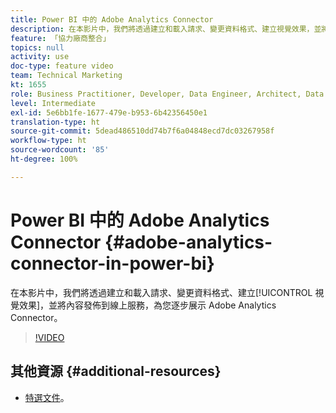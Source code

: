 ```yaml
---
title: Power BI 中的 Adobe Analytics Connector
description: 在本影片中，我們將透過建立和載入請求、變更資料格式、建立視覺效果，並將內容發佈到線上服務，為您逐步展示 Adobe Analytics Connector 功能。
feature: 「協力廠商整合」
topics: null
activity: use
doc-type: feature video
team: Technical Marketing
kt: 1655
role: Business Practitioner, Developer, Data Engineer, Architect, Data Architect, Administrator, Leader
level: Intermediate
exl-id: 5e6bb1fe-1677-479e-b953-6b42356450e1
translation-type: ht
source-git-commit: 5dead486510dd74b7f6a04848ecd7dc03267958f
workflow-type: ht
source-wordcount: '85'
ht-degree: 100%

---
```


# Power BI 中的 Adobe Analytics Connector {#adobe-analytics-connector-in-power-bi}

在本影片中，我們將透過建立和載入請求、變更資料格式、建立[!UICONTROL 視覺效果]，並將內容發佈到線上服務，為您逐步展示 Adobe Analytics Connector。

>[!VIDEO](https://video.tv.adobe.com/v/23130/?quality=12)

## 其他資源 {#additional-resources}

* [特選文件](https://docs.microsoft.com/zh-tw/power-bi/desktop-connect-adobe-analytics)。
